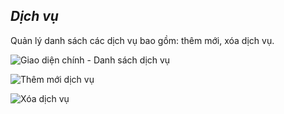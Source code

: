 ## *Dịch vụ*

Quản lý danh sách các dịch vụ bao gồm: thêm mới, xóa dịch vụ.

![](https://i.imgur.com/GNxsYtP.png "Giao diện chính - Danh sách dịch vụ")

![](https://i.imgur.com/jyEyRn7.png "Thêm mới dịch vụ")

![](https://i.imgur.com/SYKUBxy.png "Xóa dịch vụ")
